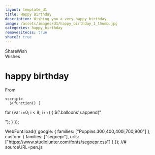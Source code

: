 ```yaml
---
layout: template_d1
title: Happy Birthday
description: Wishing you a very happy birthday
image: /assets/images/d1/happy_birthday_1_thumb.jpg
categories: happy_birthday
removesitecss: true
share2: true
---
```

<link href="/assets/css/d1/bdy.css" rel="stylesheet" type="text/css">
<link href="/assets/css/d1/setting.css" rel="stylesheet" type="text/css">
 <div style="overflow-x: hidden; overflow-y: scroll;">

 <div class="top ball">
         <span class="sendername">ShareWish</span>
     <div style="clear: both;"></div>
        <span> Wishes </span>
    </div>
    
  <div class="pyro">
    <div class="before"></div>
    <div class="after"></div>
</div>
<div class="container">
    <div class="cake">
      <div class="fire"></div>
      <div class="candle"></div>
      <div class="html"></div>
      <div class="css"></div>
      <div class="js"></div>
      <h1 class="ball">happy birthday <br> <span id="receivername"></span></h1>
        <p class="name">From <span class="sendername"></span></p>
  </div>
</div>
  <div class="balloons"></div>



    <script>
      $(function() {
  for (var i=0; i < 8; i++) {
    $('.balloons').append("<div class='balloon balloon" + i + "'></div>");
  }
});

WebFont.load({
  google: {
    families: ["Poppins:300,400,400i,700,900"]
  },
  custom: {
    families: ["segoepr"],
    urls: ["https://www.studiolunter.com/fonts/segoepr.css"]
  }
});
      //# sourceURL=pen.js
    </script>

  
  

</div>
